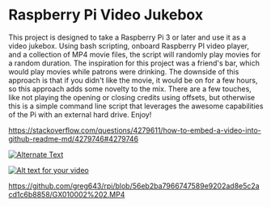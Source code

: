 # Raspberry Pi Video Jukebox

This project is designed to take a Raspberry Pi 3 or later and use it as a video jukebox. Using bash scripting, onboard Raspberry PI video player, and a collection of MP4 movie files, the script will randomly play movies for a random duration. The inspiration for this project was a friend's bar, which would play movies while patrons were drinking. The downside of this approach is that if you didn't like the movie, it would be on for a few hours, so this approach adds some novelty to the mix. There are a few touches, like not playing the opening or closing credits using offsets, but otherwise this is a simple command line script that leverages the awesome capabilities of the Pi with an external hard drive. Enjoy!

https://stackoverflow.com/questions/4279611/how-to-embed-a-video-into-github-readme-md/4279746#4279746


[![Alternate Text]({image-url})](} "Link Title")

[![Alt text for your video](doc/gifName.gif)](https://user-images.githubusercontent.com/2358767/155048456-cc97b5ff-2adb-4444-a5c8-896035df2a53.MP4)

https://github.com/greg643/rpi/blob/56eb2ba7966747589e9202ad8e5c2acd1c6b8858/GX010002%202.MP4




